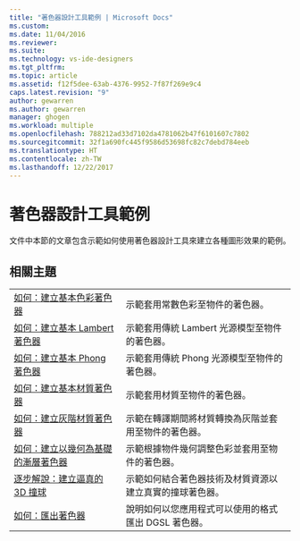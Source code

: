 ```yaml
---
title: "著色器設計工具範例 | Microsoft Docs"
ms.custom: 
ms.date: 11/04/2016
ms.reviewer: 
ms.suite: 
ms.technology: vs-ide-designers
ms.tgt_pltfrm: 
ms.topic: article
ms.assetid: f12f5dee-63ab-4376-9952-7f87f269e9c4
caps.latest.revision: "9"
author: gewarren
ms.author: gewarren
manager: ghogen
ms.workload: multiple
ms.openlocfilehash: 788212ad33d7102da4781062b47f6101607c7802
ms.sourcegitcommit: 32f1a690fc445f9586d53698fc82c7debd784eeb
ms.translationtype: HT
ms.contentlocale: zh-TW
ms.lasthandoff: 12/22/2017
---
```

# <a name="shader-designer-examples"></a>著色器設計工具範例
文件中本節的文章包含示範如何使用著色器設計工具來建立各種圖形效果的範例。  
  
## <a name="related-topics"></a>相關主題  
  
|||  
|-|-|  
|[如何：建立基本色彩著色器](../designers/how-to-create-a-basic-color-shader.md)|示範套用常數色彩至物件的著色器。|  
|[如何：建立基本 Lambert 著色器](../designers/how-to-create-a-basic-lambert-shader.md)|示範套用傳統 Lambert 光源模型至物件的著色器。|  
|[如何：建立基本 Phong 著色器](../designers/how-to-create-a-basic-phong-shader.md)|示範套用傳統 Phong 光源模型至物件的著色器。|  
|[如何：建立基本材質著色器](../designers/how-to-create-a-basic-texture-shader.md)|示範套用材質至物件的著色器。|  
|[如何：建立灰階材質著色器](../designers/how-to-create-a-grayscale-texture-shader.md)|示範在轉譯期間將材質轉換為灰階並套用至物件的著色器。|  
|[如何：建立以幾何為基礎的漸層著色器](../designers/how-to-create-a-geometry-based-gradient-shader.md)|示範根據物件幾何調整色彩並套用至物件的著色器。|  
|[逐步解說：建立逼真的 3D 撞球](../designers/walkthrough-creating-a-realistic-3-d-billiard-ball.md)|示範如何結合著色器技術及材質資源以建立真實的撞球著色器。|  
|[如何：匯出著色器](../designers/how-to-export-a-shader.md)|說明如何以您應用程式可以使用的格式匯出 DGSL 著色器。|